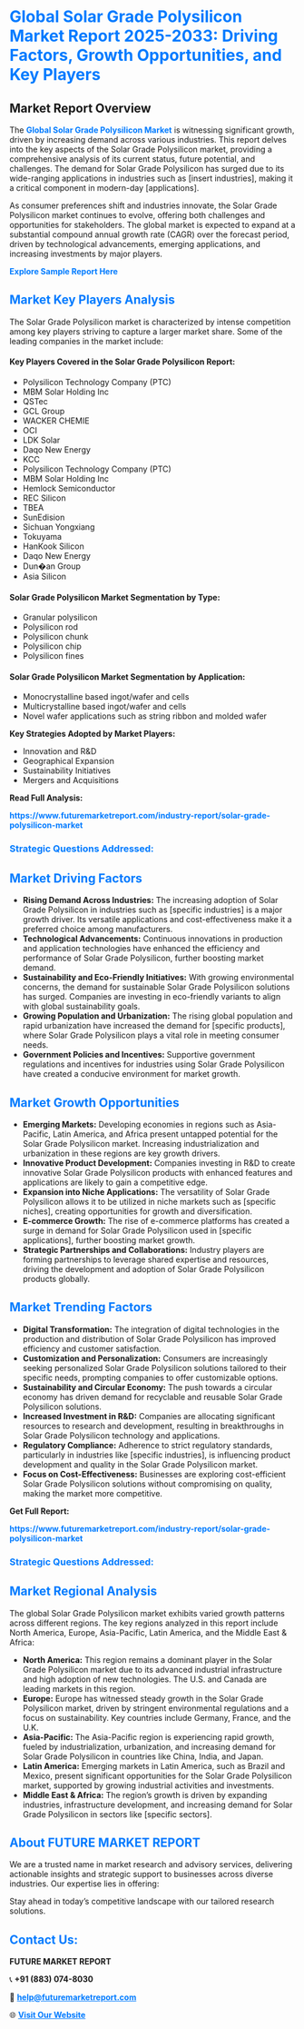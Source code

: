 <h1 style="color: #007BFF;">Global Solar Grade Polysilicon Market Report 2025-2033: Driving Factors, Growth Opportunities, and Key Players</h1>

<section id="overview">
<h2>Market Report Overview</h2>
<p>The <a href="https://www.futuremarketreport.com/industry-report/solar-grade-polysilicon-market" style="color: #007BFF; text-decoration: none;"><strong>Global Solar Grade Polysilicon Market</strong></a> is witnessing significant growth, driven by increasing demand across various industries. This report delves into the key aspects of the Solar Grade Polysilicon market, providing a comprehensive analysis of its current status, future potential, and challenges. The demand for Solar Grade Polysilicon has surged due to its wide-ranging applications in industries such as [insert industries], making it a critical component in modern-day [applications].</p>
<p>As consumer preferences shift and industries innovate, the Solar Grade Polysilicon market continues to evolve, offering both challenges and opportunities for stakeholders. The global market is expected to expand at a substantial compound annual growth rate (CAGR) over the forecast period, driven by technological advancements, emerging applications, and increasing investments by major players.</p>
</section>

<section id="overview">
<p><a href="https://www.futuremarketreport.com/request-sample/reportId=103157" style="color: #007BFF; text-decoration: none;"><strong>Explore Sample Report Here</strong></a></p>
</section>

<section id="key-players">
<h2 style="color: #007BFF;">Market Key Players Analysis</h2>
<p>The Solar Grade Polysilicon market is characterized by intense competition among key players striving to capture a larger market share. Some of the leading companies in the market include:</p>
<h4>Key Players Covered in the Solar Grade Polysilicon Report:</h4>
<ul><li>Polysilicon Technology Company (PTC)</li><li>MBM Solar Holding Inc</li><li>QSTec</li><li>GCL Group</li><li>WACKER CHEMIE</li><li>OCI</li><li>LDK Solar</li><li>Daqo New Energy</li><li>KCC</li><li>Polysilicon Technology Company (PTC)</li><li>MBM Solar Holding Inc</li><li>Hemlock Semiconductor</li><li>REC Silicon</li><li>TBEA</li><li>SunEdision</li><li>Sichuan Yongxiang</li><li>Tokuyama</li><li>HanKook Silicon</li><li>Daqo New Energy</li><li>Dun�an Group</li><li>Asia Silicon</li></ul>
<h4>Solar Grade Polysilicon Market Segmentation by Type:</h4>
<ul><li>Granular polysilicon</li><li>Polysilicon rod</li><li>Polysilicon chunk</li><li>Polysilicon chip</li><li>Polysilicon fines</li></ul>

<h4>Solar Grade Polysilicon Market Segmentation by Application:</h4>
<ul><li>Monocrystalline based ingot/wafer and cells</li><li>Multicrystalline based ingot/wafer and cells</li><li>Novel wafer applications such as string ribbon and molded wafer</li></ul>
<p><strong>Key Strategies Adopted by Market Players:</strong></p>
<ul>
<li>Innovation and R&D</li>
<li>Geographical Expansion</li>
<li>Sustainability Initiatives</li>
<li>Mergers and Acquisitions</li>
</ul>
</section>

<section>
<p><strong>Read Full Analysis: </strong></p><a href="https://www.futuremarketreport.com/industry-report/solar-grade-polysilicon-market" style="color: #007BFF; text-decoration: none;"><strong>https://www.futuremarketreport.com/industry-report/solar-grade-polysilicon-market</strong></a>
<h3 style="color: #007BFF;">Strategic Questions Addressed:</h3>
</section>

<section id="driving-factors">
<h2 style="color: #007BFF;">Market Driving Factors</h2>
<ul>
<li><strong>Rising Demand Across Industries:</strong> The increasing adoption of Solar Grade Polysilicon in industries such as [specific industries] is a major growth driver. Its versatile applications and cost-effectiveness make it a preferred choice among manufacturers.</li>
<li><strong>Technological Advancements:</strong> Continuous innovations in production and application technologies have enhanced the efficiency and performance of Solar Grade Polysilicon, further boosting market demand.</li>
<li><strong>Sustainability and Eco-Friendly Initiatives:</strong> With growing environmental concerns, the demand for sustainable Solar Grade Polysilicon solutions has surged. Companies are investing in eco-friendly variants to align with global sustainability goals.</li>
<li><strong>Growing Population and Urbanization:</strong> The rising global population and rapid urbanization have increased the demand for [specific products], where Solar Grade Polysilicon plays a vital role in meeting consumer needs.</li>
<li><strong>Government Policies and Incentives:</strong> Supportive government regulations and incentives for industries using Solar Grade Polysilicon have created a conducive environment for market growth.</li>
</ul>
</section>

<section id="growth-opportunities">
<h2 style="color: #007BFF;">Market Growth Opportunities</h2>
<ul>
<li><strong>Emerging Markets:</strong> Developing economies in regions such as Asia-Pacific, Latin America, and Africa present untapped potential for the Solar Grade Polysilicon market. Increasing industrialization and urbanization in these regions are key growth drivers.</li>
<li><strong>Innovative Product Development:</strong> Companies investing in R&D to create innovative Solar Grade Polysilicon products with enhanced features and applications are likely to gain a competitive edge.</li>
<li><strong>Expansion into Niche Applications:</strong> The versatility of Solar Grade Polysilicon allows it to be utilized in niche markets such as [specific niches], creating opportunities for growth and diversification.</li>
<li><strong>E-commerce Growth:</strong> The rise of e-commerce platforms has created a surge in demand for Solar Grade Polysilicon used in [specific applications], further boosting market growth.</li>
<li><strong>Strategic Partnerships and Collaborations:</strong> Industry players are forming partnerships to leverage shared expertise and resources, driving the development and adoption of Solar Grade Polysilicon products globally.</li>
</ul>
</section>

<section id="trending-factors">
<h2 style="color: #007BFF;">Market Trending Factors</h2>
<ul>
<li><strong>Digital Transformation:</strong> The integration of digital technologies in the production and distribution of Solar Grade Polysilicon has improved efficiency and customer satisfaction.</li>
<li><strong>Customization and Personalization:</strong> Consumers are increasingly seeking personalized Solar Grade Polysilicon solutions tailored to their specific needs, prompting companies to offer customizable options.</li>
<li><strong>Sustainability and Circular Economy:</strong> The push towards a circular economy has driven demand for recyclable and reusable Solar Grade Polysilicon solutions.</li>
<li><strong>Increased Investment in R&D:</strong> Companies are allocating significant resources to research and development, resulting in breakthroughs in Solar Grade Polysilicon technology and applications.</li>
<li><strong>Regulatory Compliance:</strong> Adherence to strict regulatory standards, particularly in industries like [specific industries], is influencing product development and quality in the Solar Grade Polysilicon market.</li>
<li><strong>Focus on Cost-Effectiveness:</strong> Businesses are exploring cost-efficient Solar Grade Polysilicon solutions without compromising on quality, making the market more competitive.</li>
</ul>
</section>

<section>
<p><strong>Get Full Report: </strong></p><a href="https://www.futuremarketreport.com/industry-report/solar-grade-polysilicon-market" style="color: #007BFF; text-decoration: none;"><strong>https://www.futuremarketreport.com/industry-report/solar-grade-polysilicon-market</strong></a>
<h3 style="color: #007BFF;">Strategic Questions Addressed:</h3>
</section>


<section id="regional-analysis">
<h2 style="color: #007BFF;">Market Regional Analysis</h2>
<p>The global Solar Grade Polysilicon market exhibits varied growth patterns across different regions. The key regions analyzed in this report include North America, Europe, Asia-Pacific, Latin America, and the Middle East & Africa:</p>
<ul>
<li><strong>North America:</strong> This region remains a dominant player in the Solar Grade Polysilicon market due to its advanced industrial infrastructure and high adoption of new technologies. The U.S. and Canada are leading markets in this region.</li>
<li><strong>Europe:</strong> Europe has witnessed steady growth in the Solar Grade Polysilicon market, driven by stringent environmental regulations and a focus on sustainability. Key countries include Germany, France, and the U.K.</li>
<li><strong>Asia-Pacific:</strong> The Asia-Pacific region is experiencing rapid growth, fueled by industrialization, urbanization, and increasing demand for Solar Grade Polysilicon in countries like China, India, and Japan.</li>
<li><strong>Latin America:</strong> Emerging markets in Latin America, such as Brazil and Mexico, present significant opportunities for the Solar Grade Polysilicon market, supported by growing industrial activities and investments.</li>
<li><strong>Middle East & Africa:</strong> The region’s growth is driven by expanding industries, infrastructure development, and increasing demand for Solar Grade Polysilicon in sectors like [specific sectors].</li>
</ul>
</section>

<footer>
<h2 style="color: #007BFF;">About FUTURE MARKET REPORT</h2>
<p>We are a trusted name in market research and advisory services, delivering actionable insights and strategic support to businesses across diverse industries. Our expertise lies in offering:</p>

<p>Stay ahead in today’s competitive landscape with our tailored research solutions.</p>

<h2 style="color: #007BFF;">Contact Us:</h2>
<p><strong>FUTURE MARKET REPORT</strong></p>
<p>📞 <strong>+91 (883) 074-8030</strong></p>
<p>📧 <strong><a href="mailto:help@futuremarketreport.com" style="color: #007BFF;">help@futuremarketreport.com</a></strong></p>
<p>🌐 <strong><a href="https://www.futuremarketreport.com/" style="color: #007BFF;">Visit Our Website</a></strong></p>
</footer>